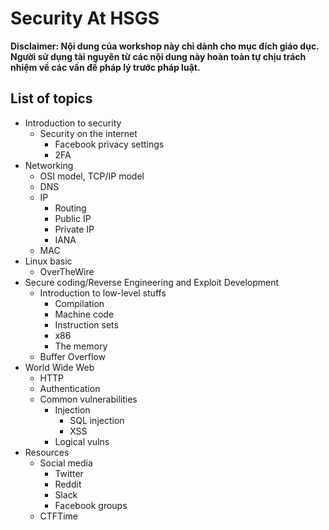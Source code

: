 # Security At HSGS

**Disclaimer: Nội dung của workshop này chỉ dành cho mục đích giáo dục. Người sử dụng tài nguyên từ các nội dung này hoàn toàn tự chịu trách nhiệm về các vấn đề pháp lý trước pháp luật.**

## List of topics

- Introduction to security
    - Security on the internet
        - Facebook privacy settings
        - 2FA
- Networking
    - OSI model, TCP/IP model
    - DNS
    - IP
        - Routing
        - Public IP
        - Private IP
        - IANA
    - MAC
- Linux basic
    - OverTheWire
- Secure coding/Reverse Engineering and Exploit Development
    - Introduction to low-level stuffs
        - Compilation
        - Machine code
        - Instruction sets
        - x86
        - The memory    
    - Buffer Overflow
- World Wide Web
    - HTTP
    - Authentication
    - Common vulnerabilities
        - Injection
            - SQL injection
            - XSS
        - Logical vulns
- Resources
    - Social media
        - Twitter
        - Reddit
        - Slack
        - Facebook groups
    - CTFTime